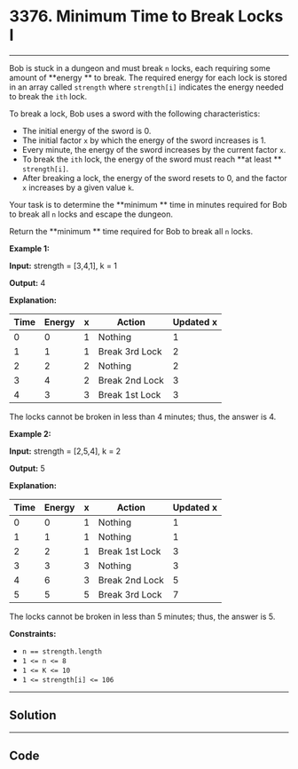 # 3376. Minimum Time to Break Locks I

---

Bob is stuck in a dungeon and must break `n` locks, each requiring some amount of **energy ** to break. The required energy for each lock is stored in an array called `strength` where `strength[i]` indicates the energy needed to break the `ith` lock.

To break a lock, Bob uses a sword with the following characteristics:

  * The initial energy of the sword is 0.
  * The initial factor `x` by which the energy of the sword increases is 1.
  * Every minute, the energy of the sword increases by the current factor `x`.
  * To break the `ith` lock, the energy of the sword must reach **at least ** `strength[i]`.
  * After breaking a lock, the energy of the sword resets to 0, and the factor `x` increases by a given value `k`.



Your task is to determine the **minimum ** time in minutes required for Bob to break all `n` locks and escape the dungeon.

Return the **minimum ** time required for Bob to break all `n` locks.

 

**Example 1:**

**Input:** strength = [3,4,1], k = 1

**Output:** 4

**Explanation:**

Time | Energy | x | Action | Updated x  
---|---|---|---|---  
0 | 0 | 1 | Nothing | 1  
1 | 1 | 1 | Break 3rd Lock | 2  
2 | 2 | 2 | Nothing | 2  
3 | 4 | 2 | Break 2nd Lock | 3  
4 | 3 | 3 | Break 1st Lock | 3  
  
The locks cannot be broken in less than 4 minutes; thus, the answer is 4.

**Example 2:**

**Input:** strength = [2,5,4], k = 2

**Output:** 5

**Explanation:**

Time | Energy | x | Action | Updated x  
---|---|---|---|---  
0 | 0 | 1 | Nothing | 1  
1 | 1 | 1 | Nothing | 1  
2 | 2 | 1 | Break 1st Lock | 3  
3 | 3 | 3 | Nothing | 3  
4 | 6 | 3 | Break 2nd Lock | 5  
5 | 5 | 5 | Break 3rd Lock | 7  
  
The locks cannot be broken in less than 5 minutes; thus, the answer is 5.

 

**Constraints:**

  * `n == strength.length`
  * `1 <= n <= 8`
  * `1 <= K <= 10`
  * `1 <= strength[i] <= 106`

---

## Solution



---

## Code
```python


```